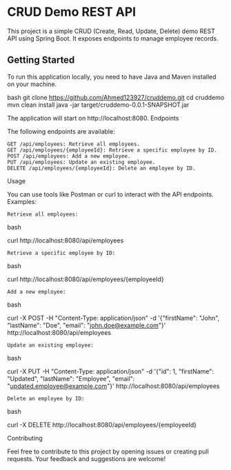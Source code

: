 # CRUD Demo REST API

This project is a simple CRUD (Create, Read, Update, Delete) demo REST API using Spring Boot. It exposes endpoints to manage employee records.

## Getting Started

To run this application locally, you need to have Java and Maven installed on your machine.

bash
git clone https://github.com/Ahmed123927/cruddemo.git
cd cruddemo
mvn clean install
java -jar target/cruddemo-0.0.1-SNAPSHOT.jar

The application will start on http://localhost:8080.
Endpoints

The following endpoints are available:

    GET /api/employees: Retrieve all employees.
    GET /api/employees/{employeeId}: Retrieve a specific employee by ID.
    POST /api/employees: Add a new employee.
    PUT /api/employees: Update an existing employee.
    DELETE /api/employees/{employeeId}: Delete an employee by ID.

Usage

You can use tools like Postman or curl to interact with the API endpoints.
Examples:

    Retrieve all employees:

bash

curl http://localhost:8080/api/employees

    Retrieve a specific employee by ID:

bash

curl http://localhost:8080/api/employees/{employeeId}

    Add a new employee:

bash

curl -X POST -H "Content-Type: application/json" -d '{"firstName": "John", "lastName": "Doe", "email": "john.doe@example.com"}' http://localhost:8080/api/employees

    Update an existing employee:

bash

curl -X PUT -H "Content-Type: application/json" -d '{"id": 1, "firstName": "Updated", "lastName": "Employee", "email": "updated.employee@example.com"}' http://localhost:8080/api/employees

    Delete an employee by ID:

bash

curl -X DELETE http://localhost:8080/api/employees/{employeeId}

Contributing

Feel free to contribute to this project by opening issues or creating pull requests. Your feedback and suggestions are welcome!
